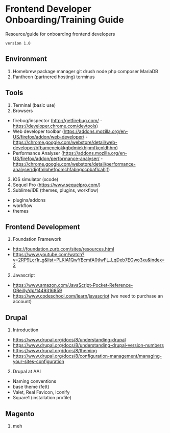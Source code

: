 # Frontend Developer Onboarding/Training Guide
Resource/guide for onboarding frontend developers

`version 1.0`

## Environment

1. Homebrew package manager
        git
        drush
        node
        php
        composer
        MariaDB
2. Pantheon (partnered hosting)
        terminus


## Tools

1. Terminal (basic use)
2. Browsers
  * firebug/inspector (http://getfirebug.com/ - https://developer.chrome.com/devtools)
  * Web developer toolbar (https://addons.mozilla.org/en-US/firefox/addon/web-developer/ - https://chrome.google.com/webstore/detail/web-developer/bfbameneiokkgbdmiekhjnmfkcnldhhm)
  * Performance Analyser (https://addons.mozilla.org/en-US/firefox/addon/performance-analyser/ - https://chrome.google.com/webstore/detail/performance-analyser/djgfmlohefpomchfabngccpbaflcahjf)
3. iOS simulator (xcode)
4. Sequel Pro (https://www.sequelpro.com/)
5. Sublime/IDE (themes, plugins, workflow)
  * plugins/addons
  * workflow
  * themes

    
## Frontend Development

1. Foundation Framework
  * http://foundation.zurb.com/sites/resources.html
  * https://www.youtube.com/watch?v=2RP9Lcr1r_g&list=PLKlA1QwYBcmfA0tIwFL_LqDeb7EGwo3xu&index=2 
2. Javascript
  * https://www.amazon.com/JavaScript-Pocket-Reference-OReilly/dp/1449316859
  * https://www.codeschool.com/learn/javascript (we need to purchase an account)


## Drupal
1. Introduction
  * https://www.drupal.org/docs/8/understanding-drupal
  * https://www.drupal.org/docs/8/understanding-drupal-version-numbers
  * https://www.drupal.org/docs/8/theming
  * https://www.drupal.org/docs/8/configuration-management/managing-your-sites-configuration 
2. Drupal at AAI
  * Naming conventions
  * base theme (fett)
  * Valet, Real Favicon, Iconify
  * Square1 (installation profile)


## Magento
1. meh